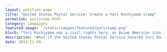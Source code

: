 ```yaml
---
layout: petition-page
title: "United States Postal Service: Create a Yuri Kochiyama stamp"
permalink: yuristamp.html
category: campaigns
featured-image: '/static/images/featured/yuristamp.png'
blurb: "Yuri Kochiyama was a civil rights hero, an Asian American icon, and a legendary letter writer."
description: "What if the United States Postal Service honored Yuri Kochiyama's life and legacy with a commemorative United States postage stamp? Now, that would be something to write home about!"
date: 2014-11-09
---
```


<link href='https://actionnetwork.org/css/style-embed-whitelabel.css' rel='stylesheet' type='text/css' />
<script>window.yepnope || document.write('<script src="https://actionnetwork.org/assets/yepnope154-min.js"><\/script>');</script>
<script src='https://actionnetwork.org/widgets/v2/petition/united-states-postal-service-create-a-yuri-kochiyama-stamp?format=js&source=widget&style=full'></script>
<div id='can-petition-area-united-states-postal-service-create-a-yuri-kochiyama-stamp' style='width: 100%'><!-- this div is the target for our HTML insertion --></div>